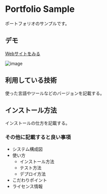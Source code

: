 Portfolio Sample
====

ポートフォリオのサンプルです。

## デモ
[Webサイトをみる](https://portfolio-sample-20210619.herokuapp.com/)

![image](https://user-images.githubusercontent.com/85688475/122644283-61e5be00-d14f-11eb-9031-8523232c5af0.png)

## 利用している技術
使った言語やツールなどのバージョンを記載する。

## インストール方法
インストールの仕方を記載する。

### その他に記載すると良い事項
* システム構成図
* 使い方
    * インストール方法
    * テスト方法
    * デプロイ方法
* こだわりポイント
* ライセンス情報
